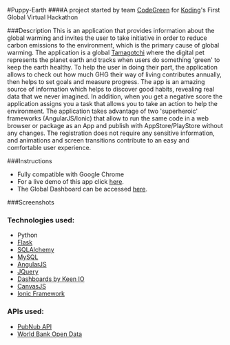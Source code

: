 #Puppy-Earth
####A project started by team [CodeGreen](https://github.com/koding/global.hackathon/blob/master/Teams/CodeGreen/ABOUT.md) for [Koding](https://koding.com/)'s First Global Virtual Hackathon

###Description
This is an application that provides information about the global warming and invites the user to take initiative in order to reduce carbon emissions to the environment, which is the primary cause of global warming. The application is a global [Tamagotchi](http://en.wikipedia.org/wiki/Tamagotchi) where the digital pet represents the planet earth and tracks when users do something 'green' to keep the earth healthy. To help the user in doing their part, the application allows to check out how much GHG their way of living contributes annually, then helps to set goals and measure progress. The app is an amazing source of information which helps to discover good habits, revealing real data that we never imagined. In addition, when you get a negative score the application assigns you a task that allows you to take an action to help the environment. The application takes advantage of two 'superheroic' frameworks (AngularJS/Ionic) that allow to run the same code in a web browser or package as an App and publish with AppStore/PlayStore without any changes. The registration does not require any sensitive information, and animations and screen transitions contribute to an easy and comfortable user experience.

###Instructions
* Fully compatible with Google Chrome
* For a live demo of this app click [here](http://umkkeb295ebf.madytyoo.koding.io/app/).
* The Global Dashboard can be accessed [here](http://umkkeb295ebf.madytyoo.koding.io/dashboard/).

###Screenshots

### Technologies used:
* Python
* [Flask](http://flask.pocoo.org/)
* [SQLAlchemy](http://www.sqlalchemy.org/)
* [MySQL](http://dev.mysql.com/)
* [AngularJS](http://ww.angularjs.org/)
* [JQuery](http://ww.jquery.org/)
* [Dashboards by Keen IO](https://github.com/keen/dashboards)
* [CanvasJS](http://canvasjs.com/)
* [Ionic Framework](http://ionicframework.com/)

### APIs used:
* [PubNub API](http://www.pubnub.com/)
* [World Bank Open Data](http://data.worldbank.org/)
